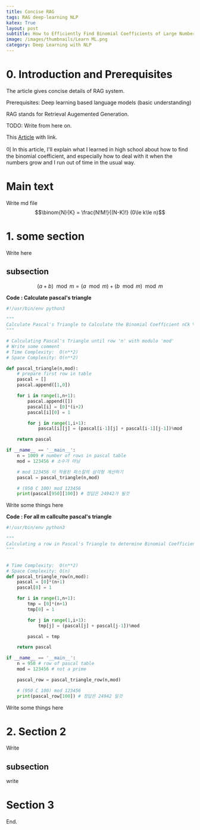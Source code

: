 ```yaml
---
title: Concise RAG
tags: RAG deep-learning NLP
katex: True
layout: post
subtitle: How to Efficiently Find Binomial Coefficients of Large Numbers
image: /images/thumbnails/Learn ML.png
category: Deep Learning with NLP
---
```


# 0. Introduction and Prerequisites

The article gives concise details of RAG system.

Prerequisites: Deep learning based language models (basic understanding)

RAG stands for Retrieval Augemented Generation. 

TODO: Write from here on.

This [Article](https://fishi.devtail.io/weblog/2015/06/25/computing-large-binomial-coefficients-modulo-prime-non-prime/) with link.

이 In this article, I'll explain what I learned in high school about how to find the binomial coefficient, and especially how to deal with it when the numbers grow and I run out of time in the usual way.

# Main text

Write md file $$\binom{N}{K} = \frac{N!M!}{(N-K)!} (0\le k\le n)$$ 


# 1. some section

Write here

## subsection

$$(a+b)\mod m = (a\mod m) + (b\mod m)\mod m$$ 

**Code : Calculate pascal's triangle**

```python
#!/usr/bin/env python3

"""
Calculate Pascal's Triangle to Calculate the Binomial Coefficient nCk % m
"""

# Calculating Pascal's Triangle until row 'n' with modulo 'mod'
# Write some comment
# Time Complexity:	O(n**2)
# Space Complexity:	O(n**2)

def pascal_triangle(n,mod):
    # prepare first row in table
    pascal = []
    pascal.append([1,0])

    for i in range(1,n+1):
        pascal.append([])
        pascal[i] = [0]*(i+2)
        pascal[i][0] = 1

        for j in range(1,i+1):
            pascal[i][j] = (pascal[i-1][j] + pascal[i-1][j-1])%mod

    return pascal

if __name__ == '__main__':
    n = 1009 # number of rows in pascal table
    mod = 123456 # 소수가 아님

    # mod 123456 이 적용된 파스칼의 삼각형 계산하기
    pascal = pascal_triangle(n,mod)

    # (950 C 100) mod 123456
    print(pascal[950][100]) # 정답은 24942가 될것
```

Write some things here

**Code : For all m callculte pascal's triangle**

```python
#!/usr/bin/env python3

"""
Calculating a row in Pascal's Triangle to determine Binomial Coefficients
"""


# Time Complexity:	O(n**2)
# Space Complexity:	O(n)
def pascal_triangle_row(n,mod):
    pascal = [0]*(n+1)
    pascal[0] = 1

    for i in range(1,n+1):
        tmp = [0]*(n+1)
        tmp[0] = 1

        for j in range(1,i+1):
            tmp[j] = (pascal[j] + pascal[j-1])%mod

        pascal = tmp

    return pascal

if __name__ == '__main__':
    n = 950 # row of pascal table
    mod = 123456 # not a prime

    pascal_row = pascal_triangle_row(n,mod)

    # (950 C 100) mod 123456
    print(pascal_row[100]) # 정답은 24942 일것
```

Write some things here

# 2. Section 2

Write

## subsection

write

# Section 3

End.
